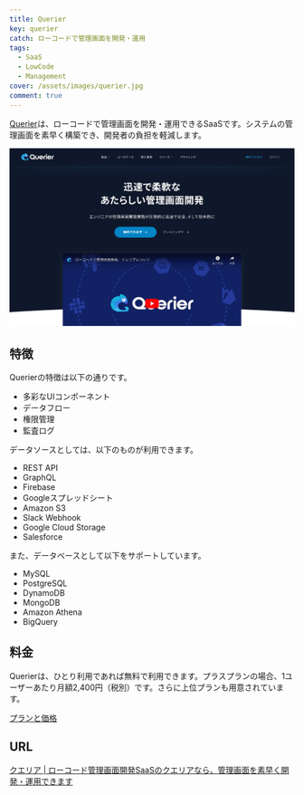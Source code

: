```yaml
---
title: Querier
key: querier
catch: ローコードで管理画面を開発・運用
tags:
  - SaaS
  - LowCode
  - Management
cover: /assets/images/querier.jpg
comment: true
---
```


[Querier](https://www.querier.io/)は、ローコードで管理画面を開発・運用できるSaaSです。システムの管理画面を素早く構築でき、開発者の負担を軽減します。

[![QuerierのWebサイト](/assets/images/querier.jpg)](https://www.querier.io/)

<!--more-->

## 特徴

Querierの特徴は以下の通りです。

- 多彩なUIコンポーネント
- データフロー
- 権限管理
- 監査ログ

データソースとしては、以下のものが利用できます。

- REST API
- GraphQL
- Firebase
- Googleスプレッドシート
- Amazon S3
- Slack Webhook
- Google Cloud Storage
- Salesforce

また、データベースとして以下をサポートしています。

- MySQL
- PostgreSQL
- DynamoDB
- MongoDB
- Amazon Athena
- BigQuery

## 料金

Querierは、ひとり利用であれば無料で利用できます。プラスプランの場合、1ユーザーあたり月額2,400円（税別）です。さらに上位プランも用意されています。

[プランと価格](https://www.querier.io/ja/pricing)

## URL

[クエリア \| ローコード管理画面開発SaaSのクエリアなら、管理画面を素早く開発・運用できます](https://www.querier.io/)
